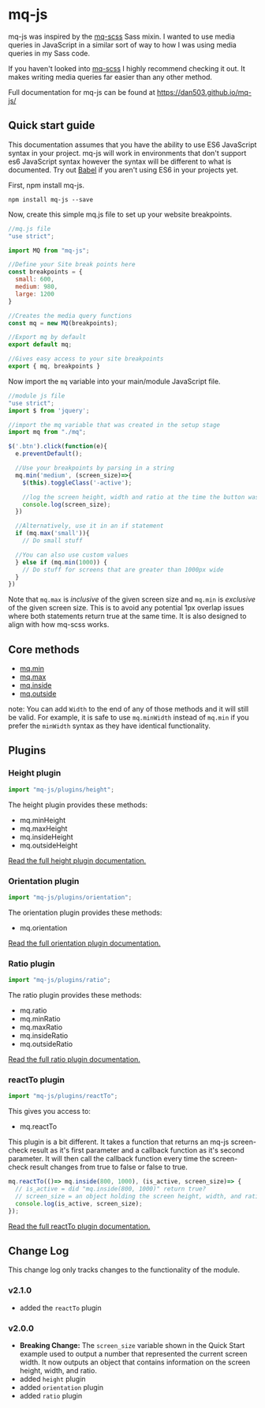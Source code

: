 # mq-js

mq-js was inspired by the [mq-scss](https://www.npmjs.com/package/mq-scss) Sass mixin. I wanted to use media queries in JavaScript in a similar sort of way to how I was using media queries in my Sass code.

If you haven't looked into [mq-scss](https://www.npmjs.com/package/mq-scss) I highly recommend checking it out. It makes writing media queries far easier than any other method.

Full documentation for mq-js can be found at https://dan503.github.io/mq-js/

## Quick start guide

This documentation assumes that you have the ability to use ES6 JavaScript syntax in your project. mq-js will work in environments that don't support es6 JavaScript syntax however the syntax will be different to what is documented. Try out [Babel](https://babeljs.io/) if you aren't using ES6 in your projects yet.

First, npm install mq-js.

    npm install mq-js --save

Now, create this simple mq.js file to set up your website breakpoints.

`````````````js
//mq.js file
"use strict";

import MQ from "mq-js";

//Define your Site break points here
const breakpoints = {
  small: 600,
  medium: 980,
  large: 1200
}

//Creates the media query functions
const mq = new MQ(breakpoints);

//Export mq by default
export default mq;

//Gives easy access to your site breakpoints
export { mq, breakpoints }
`````````````

Now import the `mq` variable into your main/module JavaScript file.

`````js
//module js file
"use strict";
import $ from 'jquery';

//import the mq variable that was created in the setup stage
import mq from "./mq";

$('.btn').click(function(e){
  e.preventDefault();

  //Use your breakpoints by parsing in a string
  mq.min('medium', (screen_size)=>{
    $(this).toggleClass('-active');

    //log the screen height, width and ratio at the time the button was clicked
    console.log(screen_size);
  })

  //Alternatively, use it in an if statement
  if (mq.max('small')){
    // Do small stuff

  //You can also use custom values
  } else if (mq.min(1000)) {
    // Do stuff for screens that are greater than 1000px wide
  }
})
`````

Note that `mq.max` is _inclusive_ of the given screen size and `mq.min` is _exclusive_ of the given screen size. This is to avoid any potential 1px overlap issues where both statements return true at the same time. It is also designed to align with how mq-scss works.

## Core methods

- [mq.min](https://dan503.github.io/mq-js/#mq-min)
- [mq.max](https://dan503.github.io/mq-js/#mq-max)
- [mq.inside](https://dan503.github.io/mq-js/#mq-inside)
- [mq.outside](https://dan503.github.io/mq-js/#mq-outside)

note: You can add `Width` to the end of any of those methods and it will still be valid. For example, it is safe to use `mq.minWidth` instead of `mq.min` if you prefer the `minWidth` syntax as they have identical functionality.

## Plugins

### Height plugin

````js
import "mq-js/plugins/height";
````

The height plugin provides these methods:

- mq.minHeight
- mq.maxHeight
- mq.insideHeight
- mq.outsideHeight

[Read the full height plugin documentation.](https://dan503.github.io/mq-js/#-height-plugin)


### Orientation plugin

````js
import "mq-js/plugins/orientation";
````

The orientation plugin provides these methods:

- mq.orientation

[Read the full orientation plugin documentation.](https://dan503.github.io/mq-js/#-orientation-plugin)


### Ratio plugin

````js
import "mq-js/plugins/ratio";
````

The ratio plugin provides these methods:

- mq.ratio
- mq.minRatio
- mq.maxRatio
- mq.insideRatio
- mq.outsideRatio

[Read the full ratio plugin documentation.](https://dan503.github.io/mq-js/#-ratio-plugin)


### reactTo plugin

````js
import "mq-js/plugins/reactTo";
````

This gives you access to:

- mq.reactTo

This plugin is a bit different. It takes a function that returns an mq-js screen-check result as it's first parameter and a callback function as it's second parameter. It will then call the callback function every time the screen-check result changes from true to false or false to true.

````js
mq.reactTo(()=> mq.inside(800, 1000), (is_active, screen_size)=> {
  // is_active = did "mq.inside(800, 1000)" return true?
  // screen_size = an object holding the screen height, width, and ratio at the point when the callback was called
  console.log(is_active, screen_size);
});
````

[Read the full reactTo plugin documentation.](https://dan503.github.io/mq-js/#-reactto-plugin)

## Change Log

This change log only tracks changes to the functionality of the module.

### v2.1.0

- added the `reactTo` plugin

### v2.0.0

- **Breaking Change:** The `screen_size` variable shown in the Quick Start example used to output a number that represented the current screen width. It now outputs an object that contains information on the screen height, width, and ratio.
- added `height` plugin
- added `orientation` plugin
- added `ratio` plugin
